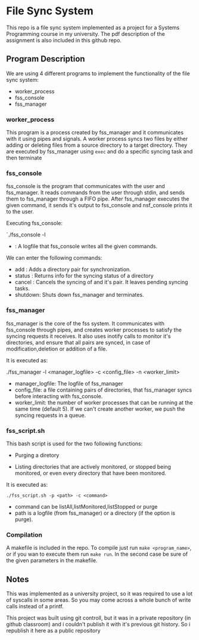 # File Sync System

This repo is a file sync system implemented as a project
for a Systems Programming course in my university. The pdf description of the 
assignment is also included in this github repo.

## Program Description

We are using 4 different programs to implement the functionality of the file sync
system:

- worker_process 
- fss_console
- fss_manager

### worker_process 

This program is a process created by fss_manager and it communicates with it using
pipes and signals. A worker process syncs two files by either adding or deleting files 
from a source directory to a target directory. They are executed by fss_manager using 
`exec` and do a specific syncing task and then terminate

### fss_console

fss_console is the program that communicates with the user and fss_manager. It 
reads commands from the user through stdin, and sends them to fss_manager 
through a FIFO pipe. After fss_manager executes the given command, it sends it's 
output to fss_console and nsf_console prints it to the user. 

Executing fss_console:

`./fss_console -l <console-logfile> 

- <console-logfile>: A logfile that fss_console writes all the given commands.

We can enter the following commands:

- add <source> <target>: Adds a directory pair for synchronization.
- status <directory>: Returns info for the syncing status of a directory
- cancel <source>: Cancels the syncing of <source> and it's pair. It leaves
pending syncing tasks.
- shutdown: Shuts down fss_manager and terminates.


### fss_manager    

fss_manager is the core of the fss system. It communicates with fss_console 
through pipes, and creates worker processes to satisfy the syncing requests
it receives. It also uses inotify calls to monitor it's directories, and 
ensure that all pairs are synced, in case of modification,deletion or addition
of a file.

It is executed as:

./fss_manager -l <manager_logfile> -c <config_file> -n <worker_limit>

- manager_logfile: The logfile of fss_manager
- config_file: a file containing pairs of directories, that fss_manager syncs
before interacting with fss_console.
- worker_limit: the number of worker processes that can be running at the same
time (default 5). If we can't create another worker, we push the syncing requests in a 
queue.



### fss_script.sh

This bash script is used for the two following functions:

- Purging a diretory 

- Listing directories that are actively monitored, or stopped being monitored,
or even every directory that have been monitored.

It is executed as:

`./fss_script.sh -p <path> -c <command>`

- command can be listAll,listMonitored,listStopped or purge
- path is a logfile (from fss_manager) or a directory (if the option is purge).

### Compilation 

A makefile is included in the repo. To compile just run `make <program_name>`, 
or if you wan to execute them run `make run`. In the second case be sure
of the given parameters in the makefile.



## Notes

This was implemented as a university project, so it was required to use a lot 
of syscalls in some areas. So you may come across a whole bunch of write calls 
instead of a printf.

This project was built using git controll, but it was in a private repository
(in github classroom) and i couldn't publish it with it's previous git history.
So i republish it here as a public repository


